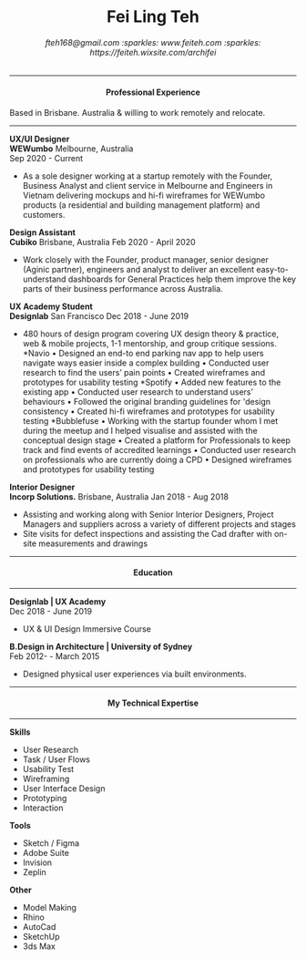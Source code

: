 <h1 align="center"> Fei Ling Teh </h1>
<h6 align="center"> fteh168@gmail.com :sparkles: www.feiteh.com :sparkles: https://feiteh.wixsite.com/archifei </h6>

------ 

<h4 align="center"> Professional Experience </h4>
<h5align="center">Based in Brisbane. Australia & willing to work remotely and relocate.</h5>

------
**UX/UI Designer**  
**WEWumbo** Melbourne, Australia  
Sep 2020 - Current
* As a sole designer working at a startup remotely with the Founder, Business Analyst and
client service in Melbourne and Engineers in Vietnam delivering mockups and
hi-fi wireframes for WEWumbo products (a residential and building
management platform) and customers.

**Design Assistant**  
**Cubiko** Brisbane, Australia 
Feb 2020 - April 2020
* Work closely with the Founder, product manager, senior designer (Aginic
partner), engineers and analyst to deliver an excellent easy-to-understand
dashboards for General Practices help them improve the key parts of their
business performance across Australia.

**UX Academy Student**  
**Designlab** San Francisco 
Dec 2018 - June 2019
* 480 hours of design program covering UX design theory & practice, web &
mobile projects, 1-1 mentorship, and group critique sessions.
*Navio
• Designed an end-to end parking nav app to help users
navigate ways easier inside a complex building
• Conducted user research to find the users’ pain points
• Created wireframes and prototypes for usability testing
*Spotify
• Added new features to the existing app
• Conducted user research to understand users’ behaviours
• Followed the original branding guidelines for 'design consistency
• Created hi-fi wireframes and prototypes for usability testing
*Bubblefuse
• Working with the startup founder whom I met during the meetup and I helped visualise and assisted with
the conceptual design stage
• Created a platform for Professionals to keep track and find events of
accredited learnings
• Conducted user research on professionals who are currently doing
a CPD
• Designed wireframes and prototypes for usability testing

**Interior Designer**  
**Incorp Solutions.** Brisbane, Australia
Jan 2018 - Aug 2018
* Assisting and working along with Senior Interior Designers, Project
Managers and suppliers across a variety of different projects and stages
* Site visits for defect inspections and assisting the Cad drafter with
on-site measurements and drawings

------ 

<h4 align="center"> Education </h4>

------

**Designlab | UX Academy**  
Dec 2018 - June 2019
* UX & UI Design Immersive Course

**B.Design in Architecture | University of Sydney**  
Feb 2012- - March 2015
* Designed physical user experiences via built environments.


------ 

<h4 align="center"> My Technical Expertise </h4>

------

**Skills**  
* User Research
* Task / User Flows
* Usability Test
* Wireframing
* User Interface Design
* Prototyping
* Interaction

**Tools**  
* Sketch / Figma
* Adobe Suite
* Invision
* Zeplin


**Other**  
* Model Making
* Rhino
* AutoCad
* SketchUp
* 3ds Max

